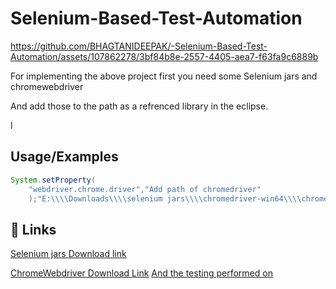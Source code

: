 # 
# Selenium-Based-Test-Automation


https://github.com/BHAGTANIDEEPAK/-Selenium-Based-Test-Automation/assets/107862278/3bf84b8e-2557-4405-aea7-f63fa9c6889b


For implementing the above project first you need some Selenium jars and chromewebdriver


And add those to the path as a refrenced library in the eclipse.

l




## Usage/Examples

```java
System.setProperty(
    "webdriver.chrome.driver","Add path of chromedriver"
    );"E:\\\\Downloads\\\\selenium jars\\\\chromedriver-win64\\\\chromedriver.exe");
```





## 🔗 Links
[Selenium jars Download link](https://chromedriver.chromium.org/downloads)

[ChromeWebdriver Download Link](https://www.selenium.dev/downloads/)
[And the testing performed on](https://demoqa.com/login) 




